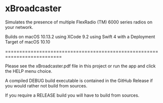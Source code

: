 # xBroadcaster
Simulates the presence of multiple FlexRadio (TM) 6000 series radios on
your network.

Builds on macOS 10.13.2 using XCode 9.2 using Swift 4 with a Deployment
Target of macOS 10.10

==========================================================================

Please see the xBroadcaster.pdf file in this project or run the app and 
click the HELP menu choice.



A compiled DEBUG build executable is contained in the GitHub Release 
if you would rather not build from sources.

If you require a RELEASE build you will have to build from sources.
